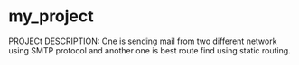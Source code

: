 # my_project
PROJECt DESCRIPTION: One is sending mail from two different network using SMTP protocol and another one is best route find using static routing.  
